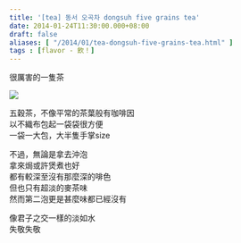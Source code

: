 ```yaml
---
title: '[tea] 동서 오곡차 dongsuh five grains tea'
date: 2014-01-24T11:30:00.000+08:00
draft: false
aliases: [ "/2014/01/tea-dongsuh-five-grains-tea.html" ]
tags : [flavor - 飲！]
---
```


很厲害的一隻茶  

![](/images/dongsuhtea.jpg)

五穀茶，不像平常的茶葉般有咖啡因  
以不織布包起一袋袋很方便  
一袋一大包，大半隻手掌size  
  
不過，無論是拿去沖泡  
拿來焗或許煲煮也好  
都有較深至沒有那麼深的啡色  
但也只有超淡的麥茶味  
然而第二泡更是甚麼味都已經沒有  
  
像君子之交一樣的淡如水  
失敬失敬
